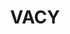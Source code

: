 ---
lastmod: '2025-04-06T06:05:20+00:00'
latitude: -32.601853
layout: suburb
longitude: 151.543017
postcode: '2421'
state: NSW
title: VACY
url: /nsw/vacy/
---